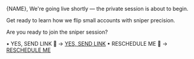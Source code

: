 {NAME}, We're going live shortly — the private session is about to begin\.

Get ready to learn how we flip small accounts with sniper precision\.

Are you ready to join the sniper session?

• YES, SEND LINK 🚀 → [YES, SEND LINK](%link%)
• RESCHEDULE ME 📅 → [ RESCHEDULE ME ](%links%)
